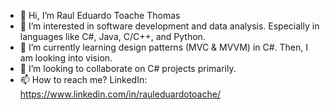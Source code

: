 - 👋 Hi, I’m Raul Eduardo Toache Thomas
- 👀 I’m interested in software development and data analysis. Especially in languages like C#, Java, C/C++, and Python. 
- 🌱 I’m currently learning design patterns (MVC & MVVM) in C#. Then, I am looking into vision.
- 💞️ I’m looking to collaborate on C# projects primarily.
- 📫 How to reach me? LinkedIn: https://www.linkedin.com/in/rauleduardotoache/

<!---
Raul-Toache/Raul-Toache is a ✨ special ✨ repository because its `README.md` (this file) appears on your GitHub profile.
You can click the Preview link to take a look at your changes.
--->
